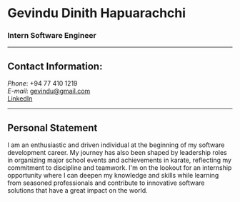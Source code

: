# Gevindu Dinith Hapuarachchi
### Intern Software Engineer
----
## Contact Information:     
_Phone_: +94 77 410 1219     
_E-mail_: gevindu@gmail.com     
[LinkedIn]()

----
## Personal Statement    
I am an enthusiastic and driven individual at
the beginning of my software development
career. My journey has also been shaped by
leadership roles in organizing major school
events and achievements in karate,
reflecting my commitment to discipline and
teamwork. I'm on the lookout for an
internship opportunity where I can deepen
my knowledge and skills while learning from
seasoned professionals and contribute to
innovative software solutions that have a
great impact on the world.     

